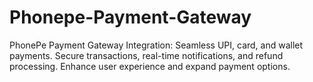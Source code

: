 # Phonepe-Payment-Gateway
PhonePe Payment Gateway Integration: Seamless UPI, card, and wallet payments. Secure transactions, real-time notifications, and refund processing. Enhance user experience and expand payment options.
